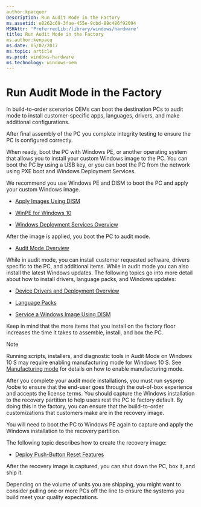 ```yaml
---
author:kpacquer
Description: Run Audit Mode in the Factory
ms.assetid: e8262c69-3fae-455e-9cbd-88c486f92094
MSHAttr: 'PreferredLib:/library/windows/hardware'
title: Run Audit Mode in the Factory
ms.author:kenpacq
ms.date: 05/02/2017
ms.topic: article
ms.prod: windows-hardware
ms.technology: windows-oem
---
```


# Run Audit Mode in the Factory


In build-to-order scenarios OEMs can boot the destination PCs to audit mode to install customer-specific apps, languages, drivers, and make additional configurations.

After final assembly of the PC you complete integrity testing to ensure the PC is configured correctly.

When ready, boot the PC with Windows PE, or another operating system that allows you to install your custom Windows image to the PC. You can boot the PC by using a USB key, or you can boot the PC from the network using PXE boot and Windows Deployment Services.

We recommend you use Windows PE and DISM to boot the PC and apply your custom Windows image.

-   [Apply Images Using DISM](apply-images-using-dism.md)

-   [WinPE for Windows 10](winpe-intro.md)

-   [Windows Deployment Services Overview](http://technet.microsoft.com/library/hh831764.aspx)

After the image is applied, you boot the PC to audit mode.

-   [Audit Mode Overview](audit-mode-overview.md)

While in audit mode, you can install customer requested software, drivers specific to the PC, and additional items. While in audit mode you can also install the latest Windows updates. The following topics go into more detail about how to install drivers, language packs, and Windows updates:

-   [Device Drivers and Deployment Overview](device-drivers-and-deployment-overview.md)

-   [Language Packs](language-packs-and-windows-deployment.md)

-   [Service a Windows Image Using DISM](service-a-windows-image-using-dism.md)

Keep in mind that the more items that you install on the factory floor increases the time it takes to assemble, install, and box the PC.

> [!Note]
> Running scripts, installers, and diagnostic tools in Audit Mode on Windows 10 S may require enabling manufacturing mode for Windows 10 S. See [Manufacturing mode](windows-10-s-manufacturing-mode.md) for details on how to enable manufacturing mode.

After you complete your audit mode installations, you must run sysprep /oobe to ensure that the end-user goes through the out-of-box experience and accepts the license terms. You should capture the Windows installation to the recovery partition to help users rest the PC to factory default. By doing this in the factory, you can ensure that the build-to-order customizations that customers make are in the recovery image.

You will need to boot the PC to Windows PE again to capture and apply the Windows installation to the recovery partition.

The following topic describes how to create the recovery image:

-   [Deploy Push-Button Reset Features](deploy-push-button-reset-features.md)

After the recovery image is captured, you can shut down the PC, box it, and ship it.

Depending on the volume of units you are shipping, you might want to consider pulling one or more PCs off the line to ensure the systems you build meet your quality expectations.

 

 





